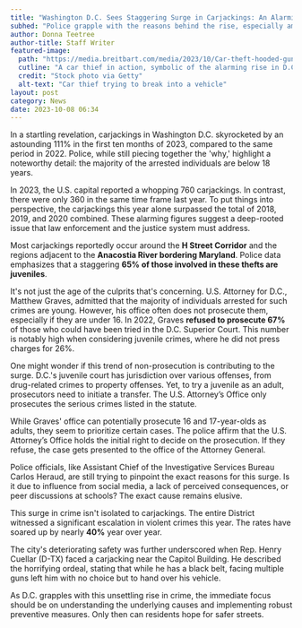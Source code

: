 ```yaml
---
title: "Washington D.C. Sees Staggering Surge in Carjackings: An Alarming 111% Rise!"
subhed: "Police grapple with the reasons behind the rise, especially among juveniles, as city crime rates climb."
author: Donna Teetree
author-title: Staff Writer
featured-image: 
  path: "https://media.breitbart.com/media/2023/10/Car-theft-hooded-gunman-getty-640x480.jpg"
  cutline: "A car thief in action, symbolic of the alarming rise in D.C. carjackings."
  credit: "Stock photo via Getty"
  alt-text: "Car thief trying to break into a vehicle"
layout: post
category: News
date: 2023-10-08 06:34
---
```


In a startling revelation, carjackings in Washington D.C. skyrocketed by an astounding 111% in the first ten months of 2023, compared to the same period in 2022. Police, while still piecing together the 'why,' highlight a noteworthy detail: the majority of the arrested individuals are below 18 years.

In 2023, the U.S. capital reported a whopping 760 carjackings. In contrast, there were only 360 in the same time frame last year. To put things into perspective, the carjackings this year alone surpassed the total of 2018, 2019, and 2020 combined. These alarming figures suggest a deep-rooted issue that law enforcement and the justice system must address.

Most carjackings reportedly occur around the **H Street Corridor** and the regions adjacent to the **Anacostia River bordering Maryland**. Police data emphasizes that a staggering **65% of those involved in these thefts are juveniles**.

It's not just the age of the culprits that's concerning. U.S. Attorney for D.C., Matthew Graves, admitted that the majority of individuals arrested for such crimes are young. However, his office often does not prosecute them, especially if they are under 16. In 2022, Graves **refused to prosecute 67%** of those who could have been tried in the D.C. Superior Court. This number is notably high when considering juvenile crimes, where he did not press charges for 26%.

One might wonder if this trend of non-prosecution is contributing to the surge. D.C.'s juvenile court has jurisdiction over various offenses, from drug-related crimes to property offenses. Yet, to try a juvenile as an adult, prosecutors need to initiate a transfer. The U.S. Attorney’s Office only prosecutes the serious crimes listed in the statute.

While Graves' office can potentially prosecute 16 and 17-year-olds as adults, they seem to prioritize certain cases. The police affirm that the U.S. Attorney’s Office holds the initial right to decide on the prosecution. If they refuse, the case gets presented to the office of the Attorney General.

Police officials, like Assistant Chief of the Investigative Services Bureau Carlos Heraud, are still trying to pinpoint the exact reasons for this surge. Is it due to influence from social media, a lack of perceived consequences, or peer discussions at schools? The exact cause remains elusive.

This surge in crime isn't isolated to carjackings. The entire District witnessed a significant escalation in violent crimes this year. The rates have soared up by nearly **40%** year over year.

The city's deteriorating safety was further underscored when Rep. Henry Cuellar (D-TX) faced a carjacking near the Capitol Building. He described the horrifying ordeal, stating that while he has a black belt, facing multiple guns left him with no choice but to hand over his vehicle.

As D.C. grapples with this unsettling rise in crime, the immediate focus should be on understanding the underlying causes and implementing robust preventive measures. Only then can residents hope for safer streets.

